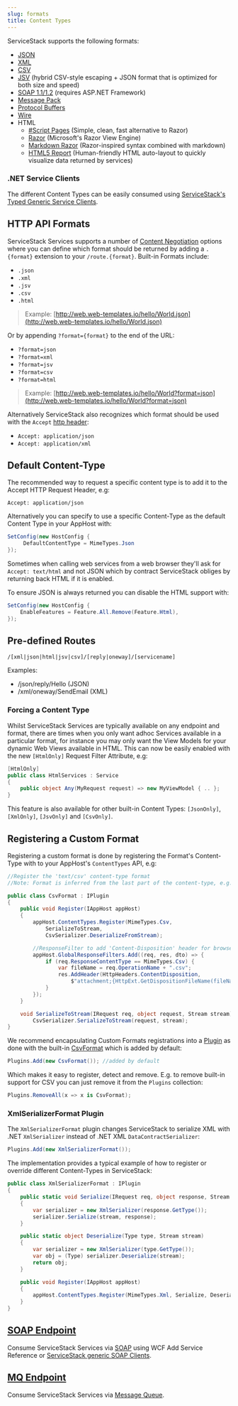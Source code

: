 ```yaml
---
slug: formats
title: Content Types
---
```


ServiceStack supports the following formats:

- [JSON](https://github.com/ServiceStack/ServiceStack.Text)
- [XML](https://docs.microsoft.com/en-us/dotnet/api/system.runtime.serialization.datacontractserializer)
- [CSV](/csv-format)
- [JSV](/jsv-format) (hybrid CSV-style escaping + JSON format that is optimized for both size and speed)
- [SOAP 1.1/1.2](/soap-support) (requires ASP.NET Framework)
- [Message Pack](/messagepack-format)
- [Protocol Buffers](/protobuf-format)
- [Wire](/wire-format)
- HTML
    - [#Script Pages](https://sharpscript.net/docs/sharp-pages) (Simple, clean, fast alternative to Razor)
    - [Razor](http://razor.servicestack.net) (Microsoft's Razor View Engine)
    - [Markdown Razor](/markdown-razor) (Razor-inspired syntax combined with markdown)
    - [HTML5 Report](/html5reportformat) (Human-friendly HTML auto-layout to quickly visualize data returned by services)

### .NET Service Clients

The different Content Types can be easily consumed using [ServiceStack's Typed Generic Service Clients](/csharp-client#httpwebrequest-service-clients).

## HTTP API Formats

ServiceStack Services supports a number of [Content Negotiation](/routing#content-negotiation) options where you can define which 
format should be returned by adding a `.{format}` extension to your `/route.{format}`. Built-in Formats include:

 - `.json`
 - `.xml`
 - `.jsv`
 - `.csv`
 - `.html`

> Example: [http://web.web-templates.io/hello/World.json](http://web.web-templates.io/hello/World.json)

Or by appending `?format={format}` to the end of the URL:

- `?format=json`
- `?format=xml`
- `?format=jsv`
- `?format=csv`
- `?format=html`

> Example: [http://web.web-templates.io/hello/World?format=json](http://web.web-templates.io/hello/World?format=json)

Alternatively ServiceStack also recognizes which format should be used with the `Accept` [http header](http://en.wikipedia.org/wiki/List_of_HTTP_header_fields):

- `Accept: application/json`
- `Accept: application/xml`

## Default Content-Type

The recommended way to request a specific content type is to add it to the Accept HTTP Request Header, e.g:

    Accept: application/json

Alternatively you can specify to use a specific Content-Type as the default Content Type in your AppHost with:

```csharp
SetConfig(new HostConfig {
     DefaultContentType = MimeTypes.Json 
});
```

Sometimes when calling web services from a web browser they'll ask for `Accept: text/html` and not JSON which by contract ServiceStack obliges by returning back HTML if it is enabled.

To ensure JSON is always returned you can disable the HTML support with:

```csharp
SetConfig(new HostConfig {
    EnableFeatures = Feature.All.Remove(Feature.Html),
});
```

## Pre-defined Routes

    /[xml|json|html|jsv|csv]/[reply|oneway]/[servicename]

Examples:

 - /json/reply/Hello (JSON)
 - /xml/oneway/SendEmail (XML)

### Forcing a Content Type

Whilst ServiceStack Services are typically available on any endpoint and format, there are times when you only want adhoc Services available in a particular format, for instance you may only want the View Models for your dynamic Web Views available in HTML. This can now be easily enabled with the new `[HtmlOnly]` Request Filter Attribute, e.g:
    
```csharp
[HtmlOnly]
public class HtmlServices : Service
{
    public object Any(MyRequest request) => new MyViewModel { .. };
}
```

This feature is also available for other built-in Content Types: `[JsonOnly]`, `[XmlOnly]`, `[JsvOnly]` and `[CsvOnly]`.

## Registering a Custom Format

Registering a custom format is done by registering the Format's Content-Type with to your AppHost's `ContentTypes` API, e.g:

```csharp
//Register the 'text/csv' content-type format
//Note: Format is inferred from the last part of the content-type, e.g. 'csv'

public class CsvFormat : IPlugin
{
    public void Register(IAppHost appHost)
    {
        appHost.ContentTypes.Register(MimeTypes.Csv,
            SerializeToStream, 
            CsvSerializer.DeserializeFromStream);

        //ResponseFilter to add 'Content-Disposition' header for browsers to open in Spreadsheet
        appHost.GlobalResponseFilters.Add((req, res, dto) => {
            if (req.ResponseContentType == MimeTypes.Csv) {
                var fileName = req.OperationName + ".csv";
                res.AddHeader(HttpHeaders.ContentDisposition, 
                    $"attachment;{HttpExt.GetDispositionFileName(fileName)}");
            }
        });
    }

    void SerializeToStream(IRequest req, object request, Stream stream) =>
        CsvSerializer.SerializeToStream(request, stream);
}
```

We recommend encapsulating Custom Formats registrations into a [Plugin](/plugins) as done with the built-in 
[CsvFormat](https://github.com/ServiceStack/ServiceStack/blob/master/src/ServiceStack/Formats/CsvFormat.cs) which is added by default:

```csharp
Plugins.Add(new CsvFormat()); //added by default
```

Which makes it easy to register, detect and remove. E.g. to remove built-in support for CSV you can just remove it from the `Plugins` collection:

```csharp
Plugins.RemoveAll(x => x is CsvFormat);
```

### XmlSerializerFormat Plugin

The `XmlSerializerFormat` plugin changes ServiceStack to serialize XML with .NET `XmlSerializer` instead of .NET XML 
`DataContractSerializer`:

```csharp
Plugins.Add(new XmlSerializerFormat());
```

The implementation provides a typical example of how to register or override different Content-Types in ServiceStack:

```csharp
public class XmlSerializerFormat : IPlugin
{
    public static void Serialize(IRequest req, object response, Stream stream)
    {
        var serializer = new XmlSerializer(response.GetType());
        serializer.Serialize(stream, response);
    }

    public static object Deserialize(Type type, Stream stream)
    {
        var serializer = new XmlSerializer(type.GetType());
        var obj = (Type) serializer.Deserialize(stream);
        return obj;
    }

    public void Register(IAppHost appHost)
    {
        appHost.ContentTypes.Register(MimeTypes.Xml, Serialize, Deserialize);
    }
}
```

## [SOAP Endpoint](/soap-support)

Consume ServiceStack Services via [SOAP](/soap-support) using WCF Add Service Reference or [ServiceStack generic SOAP Clients](/csharp-client#httpwebrequest-service-clients).

## [MQ Endpoint](/messaging)

Consume ServiceStack Services via [Message Queue](/messaging).
